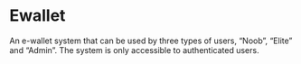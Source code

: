 # Ewallet
An e-wallet system that can be used by  three types of users, “Noob”, “Elite” and “Admin”.  The system is only accessible to authenticated  users.
